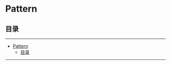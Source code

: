 # Pattern

## 目录

---

<!--ts-->
   * [Pattern](README.md#pattern)
      * [目录](README.md#目录)

<!-- Added by: runner, at: Fri May 27 11:23:20 UTC 2022 -->

<!--te-->

---
